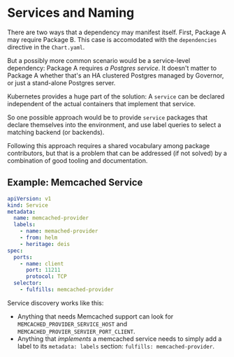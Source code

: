 # Services and Naming

There are two ways that a dependency may manifest itself. First, Package
A may require Package B. This case is accomodated with the
`dependencies` directive in the `Chart.yaml`.

But a possibly more common scenario would be a service-level dependency:
Package A requires _a Postgres service_. It doesn't matter to Package A
whether that's an HA clustered Postgres managed by Governor, or just a
stand-alone Postgres server.

Kubernetes provides a huge part of the solution: A `service` can be
declared independent of the actual containers that implement that
service.

So one possible approach would be to provide `service` packages that
declare themselves into the environment, and use label queries to select
a matching backend (or backends).

Following this approach requires a shared vocabulary among package
contributors, but that is a problem that can be addressed (if not
solved) by a combination of good tooling and documentation.

## Example: Memcached Service

```yaml
apiVersion: v1
kind: Service
metadata:
  name: memcached-provider
  labels:
    - name: memached-provider
    - from: helm
    - heritage: deis
spec:
  ports:
    - name: client
      port: 11211
      protocol: TCP
  selector:
    - fulfills: memcached-provider
```

Service discovery works like this:

- Anything that needs Memcached support can look for
  `MEMCACHED_PROVIDER_SERVICE_HOST` and
  `MEMCACHED_PROVIER_SERVIER_PORT_CLIENT`.
- Anything that _implements_ a memcached service needs to simply add a
  label to its `metadata: labels` section: `fulfills:
  memcached-provider`.
